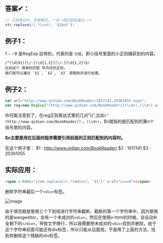 ## 答案✔：
```js
// 正则表达时，贪婪模式，.*会一直匹配到最后一个
str.replace(/(.*)and/, '$1but');
```

## 例子1：

$1--$9 是RegExp 自带的，代表的是 `分组`，即小括号里面的小正则捕获到的内容。
```
/^(\d{4})[\/-](\d{1,2})[\/-](\d{1,2})$/
比如这个 简单的匹配 年月日的正则，
我们就可以通过 `$1`, `$2`, `$3` 获取到并进行处理。
```

## 例子2：
```js
var url="http://www.qidian.com/BookReader/1017141,20361055.aspx";
var reg=new RegExp("(http://www.qidian.com/BookReader/)(\\d+),(\\d+).aspx","gmi");
```
你可能注意到了，在reg正则表达式里的几对"()",比如`("(http://www.qidian.com/BookReader/)` ，`(\\d+)`，$n就指的是匹配到的第n个括号里的内容。

**$n主要是用在后面的程序需要引用前面的正则匹配到的内容时。**

在这个例子里：
$1 : http://www.qidian.com/BookReader/
$2 : 1017141
$3 : 20361055


## 实际应用：
```html
<span v-html="item.replace(/(.*)<div>/, '$1')" v-if="i===0"></span>
```
删除字符串最后一个`<div>`标签。

![image](https://user-images.githubusercontent.com/23518990/86571452-0228ee00-bfa4-11ea-8663-11a6ef924541.png)

由于填空题是使用三个下划线进行字符串截断，截断的第一个字符串中，因为使用的是wangeditor，会有一个未成对的`<div>`，然后在使用v-html的时候，会自动补全剩下的`</div>`，导致文字换行，所以我需要把未成对的`<div>`找到并删除，由于这个字符串前面可能还有div标签，所以只能从后面找，于是用了上面的方法，找到并删除这个残缺的div标签。





